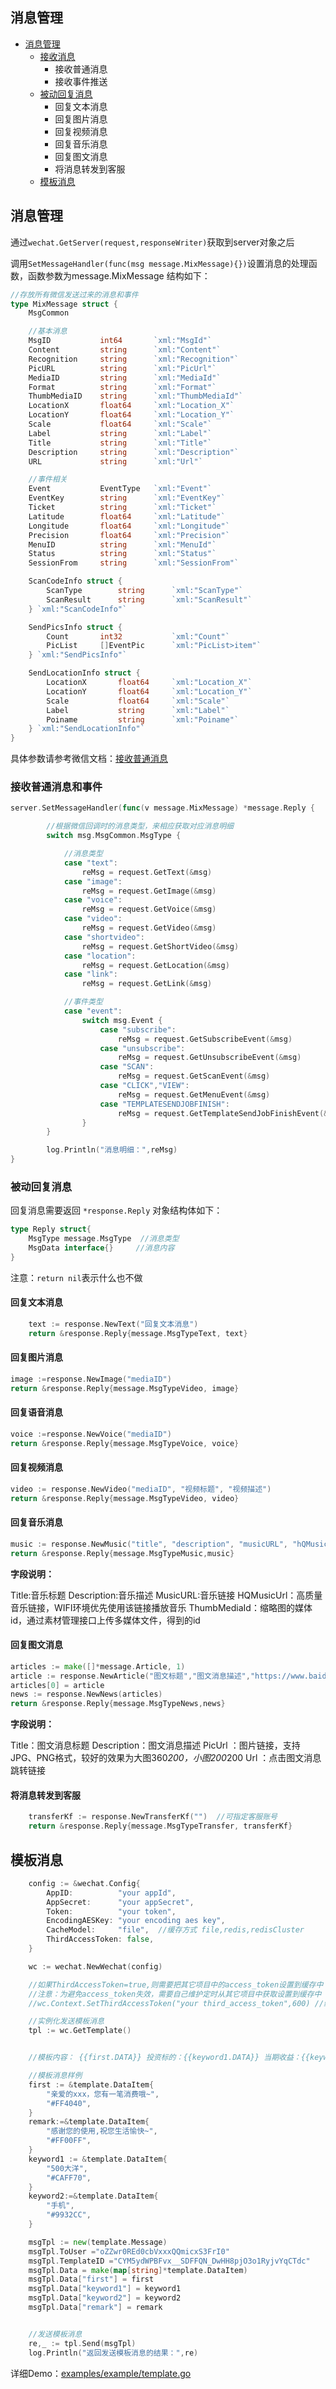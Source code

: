 ## 消息管理

- [消息管理](#消息管理)
	- [接收消息](#接收普通消息和事件)
	    - 接收普通消息
        - 接收事件推送
	- [被动回复消息](#被动回复消息)
		- 回复文本消息
		- 回复图片消息
		- 回复视频消息
		- 回复音乐消息
		- 回复图文消息
		- 将消息转发到客服
	- [模板消息](#模板消息)



## 消息管理

通过`wechat.GetServer(request,responseWriter)`获取到server对象之后

调用`SetMessageHandler(func(msg message.MixMessage){})`设置消息的处理函数，函数参数为message.MixMessage 结构如下：

```go
//存放所有微信发送过来的消息和事件
type MixMessage struct {
	MsgCommon

	//基本消息
	MsgID        	int64   	`xml:"MsgId"`
	Content      	string  	`xml:"Content"`
	Recognition  	string  	`xml:"Recognition"`
	PicURL       	string  	`xml:"PicUrl"`
	MediaID      	string  	`xml:"MediaId"`
	Format       	string  	`xml:"Format"`
	ThumbMediaID 	string  	`xml:"ThumbMediaId"`
	LocationX    	float64 	`xml:"Location_X"`
	LocationY    	float64 	`xml:"Location_Y"`
	Scale        	float64 	`xml:"Scale"`
	Label        	string  	`xml:"Label"`
	Title        	string  	`xml:"Title"`
	Description  	string  	`xml:"Description"`
	URL          	string  	`xml:"Url"`

	//事件相关
	Event     		EventType 	`xml:"Event"`
	EventKey  		string    	`xml:"EventKey"`
	Ticket    		string    	`xml:"Ticket"`
	Latitude  		float64    	`xml:"Latitude"`
	Longitude 		float64    	`xml:"Longitude"`
	Precision 		float64    	`xml:"Precision"`
	MenuID    		string    	`xml:"MenuId"`
	Status    		string    	`xml:"Status"`
	SessionFrom     string  	`xml:"SessionFrom"`

	ScanCodeInfo struct {
		ScanType   		string 		`xml:"ScanType"`
		ScanResult 		string 		`xml:"ScanResult"`
	} `xml:"ScanCodeInfo"`

	SendPicsInfo struct {
		Count   	int32      		`xml:"Count"`
		PicList 	[]EventPic 		`xml:"PicList>item"`
	} `xml:"SendPicsInfo"`

	SendLocationInfo struct {
		LocationX 		float64 	`xml:"Location_X"`
		LocationY 		float64 	`xml:"Location_Y"`
		Scale     		float64 	`xml:"Scale"`
		Label     		string  	`xml:"Label"`
		Poiname   		string  	`xml:"Poiname"`
	} `xml:"SendLocationInfo"`
}

```

具体参数请参考微信文档：[接收普通消息
](https://mp.weixin.qq.com/wiki?t=resource/res_main&id=mp1421140453)

### 接收普通消息和事件
```go
server.SetMessageHandler(func(v message.MixMessage) *message.Reply {

		//根据微信回调时的消息类型，来相应获取对应消息明细
		switch msg.MsgCommon.MsgType {

			//消息类型
			case "text":
				reMsg = request.GetText(&msg)
			case "image":
				reMsg = request.GetImage(&msg)
			case "voice":
				reMsg = request.GetVoice(&msg)
			case "video":
				reMsg = request.GetVideo(&msg)
			case "shortvideo":
				reMsg = request.GetShortVideo(&msg)
			case "location":
				reMsg = request.GetLocation(&msg)
			case "link":
				reMsg = request.GetLink(&msg)

			//事件类型
			case "event":
				switch msg.Event {
    				case "subscribe":
    					reMsg = request.GetSubscribeEvent(&msg)
    				case "unsubscribe":
    					reMsg = request.GetUnsubscribeEvent(&msg)
    				case "SCAN":
    					reMsg = request.GetScanEvent(&msg)
    				case "CLICK","VIEW":
    					reMsg = request.GetMenuEvent(&msg)
    				case "TEMPLATESENDJOBFINISH":
    					reMsg = request.GetTemplateSendJobFinishEvent(&msg)
				}
		}

		log.Println("消息明细：",reMsg)
}


```



### 被动回复消息

回复消息需要返回 `*response.Reply` 对象结构体如下：

```go
type Reply struct{
	MsgType message.MsgType  //消息类型
	MsgData interface{}     //消息内容
}

```
注意：`return nil`表示什么也不做

####  回复文本消息
```go
	text := response.NewText("回复文本消息")
	return &response.Reply{message.MsgTypeText, text}
```
####  回复图片消息
```go
image :=response.NewImage("mediaID")
return &response.Reply{message.MsgTypeVideo, image}
```
####  回复语音消息
```go
voice :=response.NewVoice("mediaID")
return &response.Reply{message.MsgTypeVoice, voice}
```
####  回复视频消息
```go
video := response.NewVideo("mediaID", "视频标题", "视频描述")
return &response.Reply{message.MsgTypeVideo, video}
```
####  回复音乐消息
```go
music := response.NewMusic("title", "description", "musicURL", "hQMusicURL", "thumbMediaID")
return &response.Reply{message.MsgTypeMusic,music}
```
**字段说明：**

Title:音乐标题
Description:音乐描述
MusicURL:音乐链接
HQMusicUrl：高质量音乐链接，WIFI环境优先使用该链接播放音乐
ThumbMediaId：缩略图的媒体id，通过素材管理接口上传多媒体文件，得到的id

####  回复图文消息

```go
articles := make([]*message.Article, 1)
article := response.NewArticle("图文标题","图文消息描述","https://www.baidu.com/img/bd_logo1.png","https://www.baidu.com/")
articles[0] = article
news := response.NewNews(articles)
return &response.Reply{message.MsgTypeNews,news}
```
**字段说明：**

Title：图文消息标题
Description：图文消息描述
PicUrl	：图片链接，支持JPG、PNG格式，较好的效果为大图360*200，小图200*200
Url	：点击图文消息跳转链接


####  将消息转发到客服

```go
	transferKf := response.NewTransferKf("")  //可指定客服账号
	return &response.Reply{message.MsgTypeTransfer, transferKf}
```

## 模板消息

```go
    config := &wechat.Config{
        AppID:          "your appId",
        AppSecret:      "your appSecret",
        Token:          "your token",
        EncodingAESKey: "your encoding aes key",
        CacheModel: 	"file",  //缓存方式 file,redis,redisCluster
        ThirdAccessToken: false,
    }

    wc := wechat.NewWechat(config)

	//如果ThirdAccessToken=true,则需要把其它项目中的access_token设置到缓存中
	//注意：为避免access_token失效，需要自己维护定时从其它项目中获取设置到缓存中
	//wc.Context.SetThirdAccessToken("your third_access_token",600) //缓存时间单位为秒

	//实例化发送模板消息
	tpl := wc.GetTemplate()


    //模板内容： {{first.DATA}} 投资标的：{{keyword1.DATA}} 当期收益：{{keyword2.DATA}} {{remark.DATA}}

    //模板消息样例
	first := &template.DataItem{
		"亲爱的xxx，您有一笔消费哦~",
		"#FF4040",
	}
	remark:=&template.DataItem{
		"感谢您的使用,祝您生活愉快~",
		"#FF00FF",
	}
	keyword1 := &template.DataItem{
		"500大洋",
		"#CAFF70",
	}
	keyword2:=&template.DataItem{
		"手机",
		"#9932CC",
	}

	msgTpl := new(template.Message)
	msgTpl.ToUser ="oZZwr0REd0cbVxxxQQmicxS3FrI0"
	msgTpl.TemplateID ="CYM5ydWPBFvx__SDFFQN_DwHH8pjO3o1RyjvYqCTdc"
	msgTpl.Data = make(map[string]*template.DataItem)
	msgTpl.Data["first"] = first
	msgTpl.Data["keyword1"] = keyword1
	msgTpl.Data["keyword2"] = keyword2
	msgTpl.Data["remark"] = remark


    //发送模板消息
	re,_ := tpl.Send(msgTpl)
	log.Println("返回发送模板消息的结果：",re)
```

详细Demo：[examples/example/template.go](examples/example/template.go)